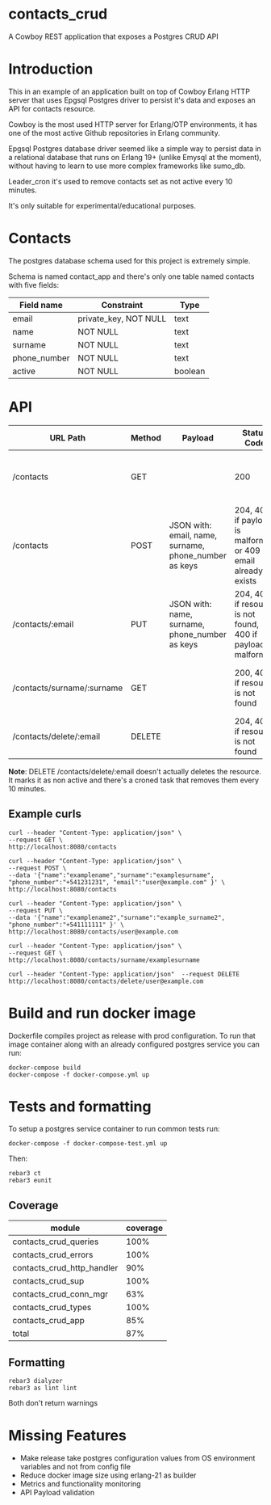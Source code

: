 contacts_crud
=====

A Cowboy REST application that exposes a Postgres CRUD API

Introduction
=====

This in an example of an application built on top of Cowboy Erlang HTTP server that uses Epgsql Postgres driver to persist it's data and exposes an API for contacts resource.

Cowboy is the most used HTTP server for Erlang/OTP environments, it has one of the most active Github repositories in Erlang community.

Epgsql Postgres database driver seemed like a simple way to persist data in a relational database that runs on Erlang 19+ (unlike Emysql at the moment),  without having to learn to use more complex frameworks like sumo_db.

Leader_cron it's used to remove contacts set as not active every 10 minutes.

It's only suitable for experimental/educational purposes.

Contacts
======

The postgres database schema used for this project is extremely simple.

Schema is named contact_app and there's only one table named contacts with five fields:

|Field name|Constraint|Type|
|---|---|---|
|email| private_key, NOT NULL| text|
|name|NOT NULL| text|
|surname|NOT NULL| text|
|phone_number|NOT NULL| text|
|active|NOT NULL| boolean|

API
=====



|  URL Path|  Method | Payload  | Status Code  |  Response Body |
|---|---|---|---|---|
| /contacts  |  GET |   | 200  |   List of users ordered by surname|
| /contacts | POST  | JSON with: email, name, surname, phone_number as keys |  204, 400 if payload is malformed or 409 if email already exists | |
| /contacts/:email | PUT |  JSON with: name, surname, phone_number as keys | 204, 404 if resource is not found, 400 if payload is malformed | |
|/contacts/surname/:surname | GET | | 200, 404 if resource is not found | JSON of one user with matching surname|
|/contacts/delete/:email|DELETE| | 204, 404 if resource is not found | |

**Note**: DELETE /contacts/delete/:email doesn't actually deletes the resource. It marks it as non active and there's a croned task that removes them every 10 minutes.

Example curls
---

    curl --header "Content-Type: application/json" \
    --request GET \
    http://localhost:8080/contacts

    curl --header "Content-Type: application/json" \
    --request POST \
    --data '{"name":"examplename","surname":"examplesurname", "phone_number":"+541231231", "email":"user@example.com" }' \
    http://localhost:8080/contacts

    curl --header "Content-Type: application/json" \
    --request PUT \
    --data '{"name":"examplename2","surname":"example_surname2", "phone_number":"+541111111" }' \
    http://localhost:8080/contacts/user@example.com

    curl --header "Content-Type: application/json" \
    --request GET \
    http://localhost:8080/contacts/surname/examplesurname

    curl --header "Content-Type: application/json"  --request DELETE   http://localhost:8080/contacts/delete/user@example.com

Build and run docker image
=====
Dockerfile compiles project as release with prod configuration.
To run that image container along with an already configured postgres service you can run:

    docker-compose build
    docker-compose -f docker-compose.yml up

Tests and formatting
====

To setup a postgres service container to run common tests run:

    docker-compose -f docker-compose-test.yml up

Then:

    rebar3 ct
    rebar3 eunit

Coverage
----

  |                      module  |  coverage  |
  |------------------------------|------------|
  |       contacts_crud_queries  |      100%  |
  |        contacts_crud_errors  |      100%  |
  |  contacts_crud_http_handler  |       90%  |
  |           contacts_crud_sup  |      100%  |
  |      contacts_crud_conn_mgr  |       63%  |
  |         contacts_crud_types  |      100%  |
  |           contacts_crud_app  |       85%  |
  |                       total  |       87%  |

Formatting
-----
    rebar3 dialyzer
    rebar3 as lint lint

Both don't return warnings

  Missing Features
  =====

  * Make release take postgres configuration values from OS environment variables and not from config file
  * Reduce docker image size using erlang-21 as builder
  * Metrics and functionality monitoring
  * API Payload validation


